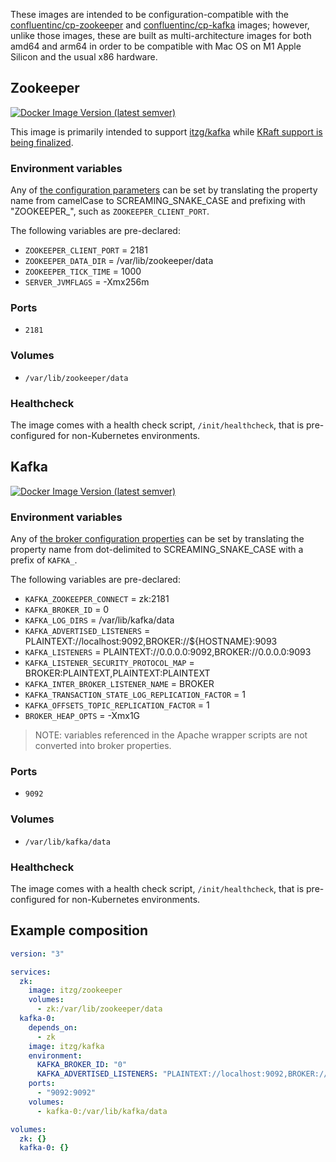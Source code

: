 These images are intended to be configuration-compatible with the [confluentinc/cp-zookeeper](https://hub.docker.com/r/confluentinc/cp-zookeeper) and [confluentinc/cp-kafka](https://hub.docker.com/r/confluentinc/cp-kafka) images; however, unlike those images, these are built as multi-architecture images for both amd64 and arm64 in order to be compatible with Mac OS on M1 Apple Silicon and the usual x86 hardware.

## Zookeeper

[![Docker Image Version (latest semver)](https://img.shields.io/docker/v/itzg/zookeeper?label=Image:%20itzg/zookeeper)](https://hub.docker.com/r/itzg/zookeeper)

This image is primarily intended to support [itzg/kafka](https://hub.docker.com/r/itzg/kafka) while [KRaft support is being finalized](https://blogs.apache.org/kafka/entry/what-s-new-in-apache6).

### Environment variables

Any of [the configuration parameters](https://zookeeper.apache.org/doc/r3.3.3/zookeeperAdmin.html#sc_configuration) can be set by translating the property name from camelCase to SCREAMING_SNAKE_CASE and prefixing with "ZOOKEEPER_", such as `ZOOKEEPER_CLIENT_PORT`.

The following variables are pre-declared:

- `ZOOKEEPER_CLIENT_PORT` = 2181
- `ZOOKEEPER_DATA_DIR` = /var/lib/zookeeper/data
- `ZOOKEEPER_TICK_TIME` = 1000
- `SERVER_JVMFLAGS` = -Xmx256m

### Ports

- `2181`

### Volumes

- `/var/lib/zookeeper/data`

### Healthcheck

The image comes with a health check script, `/init/healthcheck`, that is pre-configured for non-Kubernetes environments.

## Kafka

[![Docker Image Version (latest semver)](https://img.shields.io/docker/v/itzg/kafka?label=Image:%20itzg/kafka)](https://hub.docker.com/r/itzg/kafka)

### Environment variables

Any of [the broker configuration properties](https://kafka.apache.org/documentation/#brokerconfigs) can be set by translating the property name from dot-delimited to SCREAMING_SNAKE_CASE with a prefix of `KAFKA_`.

The following variables are pre-declared:

- `KAFKA_ZOOKEEPER_CONNECT` = zk:2181
- `KAFKA_BROKER_ID` = 0
- `KAFKA_LOG_DIRS` = /var/lib/kafka/data
- `KAFKA_ADVERTISED_LISTENERS` = PLAINTEXT://localhost:9092,BROKER://${HOSTNAME}:9093
- `KAFKA_LISTENERS` = PLAINTEXT://0.0.0.0:9092,BROKER://0.0.0.0:9093
- `KAFKA_LISTENER_SECURITY_PROTOCOL_MAP` = BROKER:PLAINTEXT,PLAINTEXT:PLAINTEXT
- `KAFKA_INTER_BROKER_LISTENER_NAME` = BROKER
- `KAFKA_TRANSACTION_STATE_LOG_REPLICATION_FACTOR` = 1
- `KAFKA_OFFSETS_TOPIC_REPLICATION_FACTOR` = 1
- `BROKER_HEAP_OPTS` = -Xmx1G

> NOTE: variables referenced in the Apache wrapper scripts are not converted into broker properties.

### Ports

- `9092`

### Volumes

- `/var/lib/kafka/data`

### Healthcheck

The image comes with a health check script, `/init/healthcheck`, that is pre-configured for non-Kubernetes environments.

## Example composition

```yaml
version: "3"

services:
  zk:
    image: itzg/zookeeper
    volumes:
      - zk:/var/lib/zookeeper/data
  kafka-0:
    depends_on:
      - zk
    image: itzg/kafka
    environment:
      KAFKA_BROKER_ID: "0"
      KAFKA_ADVERTISED_LISTENERS: "PLAINTEXT://localhost:9092,BROKER://kafka-0:9093"
    ports:
      - "9092:9092"
    volumes:
      - kafka-0:/var/lib/kafka/data

volumes:
  zk: {}
  kafka-0: {}
```
